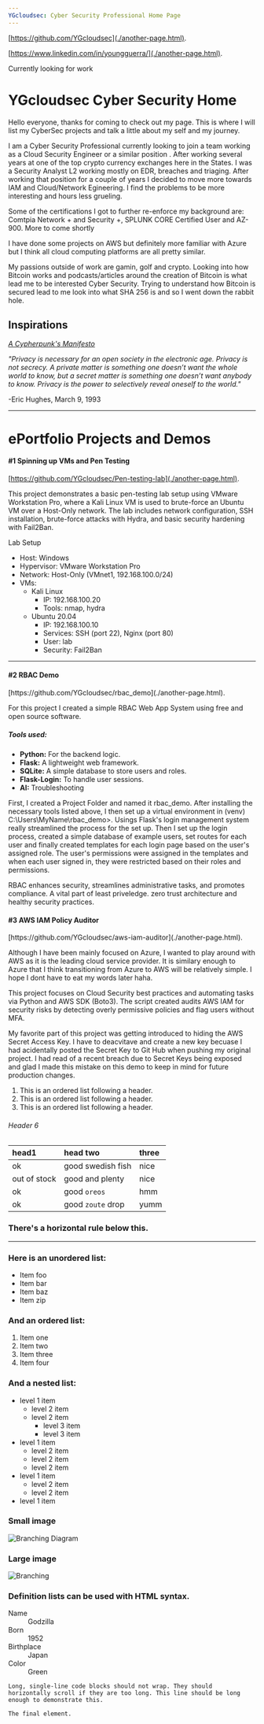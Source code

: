 ```yaml
---
YGcloudsec: Cyber Security Professional Home Page
---
```


[https://github.com/YGcloudsec](./another-page.html).

[https://www.linkedin.com/in/youngguerra/](./another-page.html).

Currently looking for work

# YGcloudsec Cyber Security Home

Hello everyone, thanks for coming to check out my page. This is where I will list my CyberSec projects and talk a little about my self and my journey.

I am a Cyber Security Professional currently looking to join a team working as a Cloud Security Engineer or a similar position . After working several years at one of the top crypto currency exchanges here in the States. I was a Security Analyst L2 working mostly on EDR, breaches and triaging. After working that position for a couple of years I decided to move more towards IAM and Cloud/Network Egineering. I find the problems to be more interesting and hours less grueling.

Some of the certifications I got to further re-enforce my background are: Comtpia Network + and Security +, SPLUNK CORE Certified User and AZ-900. More to come shortly

I have done some projects on AWS but definitely more familiar with Azure but I think all cloud computing platforms are all pretty similar.

My passions outside of work are gamin, golf and crypto. Looking into how Bitcoin works and podcasts/articles around the creation of Bitcoin is what lead me to be interested Cyber Security. Trying to understand how Bitcoin is secured lead to me look into what SHA 256 is and so I went down the rabbit hole.

## Inspirations

<p>
  <a href="https://nakamotoinstitute.org/library/cypherpunk-manifesto/"><i>A Cypherpunk's Manifesto</i></a>
</p>
<em> "Privacy is necessary for an open society in the electronic age. Privacy is not secrecy. A private matter is something one doesn’t want the whole world to know, but a secret matter is something one doesn’t want anybody to know. Privacy is the power to selectively reveal oneself to the world." </em>

 -Eric Hughes, March 9, 1993


***

<h1> ePortfolio Projects and Demos</h1>

<h4>#1 Spinning up VMs and Pen Testing </h4>

[https://github.com/YGcloudsec/Pen-testing-lab](./another-page.html).

This project demonstrates a basic pen-testing lab setup using VMware Workstation Pro, where a Kali Linux VM is used to brute-force an Ubuntu VM over a Host-Only network. The lab includes network configuration, SSH installation, brute-force attacks with Hydra, and basic security hardening with Fail2Ban.

Lab Setup

<ul>
    <li>Host: Windows</li>
    <li>Hypervisor: VMware Workstation Pro</li>
    <li>Network: Host-Only (VMnet1, 192.168.100.0/24)</li>
    <li>VMs:
        <ul>
            <li>Kali Linux
                <ul>
                    <li>IP: 192.168.100.20</li>
                    <li>Tools: nmap, hydra</li>
                </ul>
            </li>
            <li>Ubuntu 20.04
                <ul>
                    <li>IP: 192.168.100.10</li>
                    <li>Services: SSH (port 22), Nginx (port 80)</li>
                    <li>User: lab</li>
                    <li>Security: Fail2Ban</li>
                </ul>
            </li>
        </ul>
    </li>
</ul>

***

<h4>#2 RBAC Demo</h4>
[https://github.com/YGcloudsec/rbac_demo](./another-page.html).

For this project I created a simple RBAC Web App System using free and open source software.
    
   <h5>Tools used:</h5>
  <ul>
        <li><strong>Python:</strong> For the backend logic.</li>
        <li><strong>Flask:</strong> A lightweight web framework.</li>
        <li><strong>SQLite:</strong> A simple database to store users and roles.</li>
        <li><strong>Flask-Login:</strong> To handle user sessions.</li>
        <li><strong>AI:</strong> Troubleshooting</li>
  </ul>

First, I created a Project Folder and named it rbac_demo. After installing the necessary tools listed above, I then set up a virtual environment in (venv) C:\Users\MyName\rbac_demo>. Usings Flask's login management system really streamlined the process for the set up. Then I set up the login process, created a simple database of example users, set routes for each user and finally created templates for each login page based on the user's assigned role. The user's permissions were assigned in the templates and when each user signed in, they were restricted based on their roles and permissions.

RBAC enhances security, streamlines administrative tasks, and promotes compliance. A vital part of least priveledge. zero trust architecture and healthy security practices.


<h4>#3 AWS IAM Policy Auditor</h4>
[https://github.com/YGcloudsec/aws-iam-auditor](./another-page.html).

Although I have been mainly focused on Azure, I wanted to play around with AWS as it is the leading cloud service provider. It is similary enough to Azure that I think transitioning from Azure to AWS will be relatively simple. I hope I dont have to eat my words later haha.

This project focuses on Cloud Security best practices and automating tasks via Python and AWS SDK (Boto3). The script created audits AWS IAM for security risks by detecting overly permissive policies and flag users without MFA.

My favorite part of this project was getting introduced to hiding the AWS Secret Access Key. I have to deacvitave and create a new key becuase I had acidentally posted the Secret Key to Git Hub when pushing my original project. I had read of a recent breach due to Secret Keys being exposed and glad I made this mistake on this demo to keep in mind for future production changes.


1.  This is an ordered list following a header.
2.  This is an ordered list following a header.
3.  This is an ordered list following a header.

###### Header 6

| head1        | head two          | three |
|:-------------|:------------------|:------|
| ok           | good swedish fish | nice  |
| out of stock | good and plenty   | nice  |
| ok           | good `oreos`      | hmm   |
| ok           | good `zoute` drop | yumm  |

### There's a horizontal rule below this.

* * *

### Here is an unordered list:

*   Item foo
*   Item bar
*   Item baz
*   Item zip

### And an ordered list:

1.  Item one
1.  Item two
1.  Item three
1.  Item four

### And a nested list:

- level 1 item
  - level 2 item
  - level 2 item
    - level 3 item
    - level 3 item
- level 1 item
  - level 2 item
  - level 2 item
  - level 2 item
- level 1 item
  - level 2 item
  - level 2 item
- level 1 item

### Small image

<img src="[https://raw.githubusercontent.com/YGCloudsec/your-repo/main/Screen%20Shots/branching.png](https://github.com/YGcloudsec/YGcloudsec.github.io/blob/main/image.jpg?raw=true)" alt="Branching Diagram">


### Large image

![Branching](https://guides.github.com/activities/hello-world/branching.png)


### Definition lists can be used with HTML syntax.

<dl>
<dt>Name</dt>
<dd>Godzilla</dd>
<dt>Born</dt>
<dd>1952</dd>
<dt>Birthplace</dt>
<dd>Japan</dd>
<dt>Color</dt>
<dd>Green</dd>
</dl>

```
Long, single-line code blocks should not wrap. They should horizontally scroll if they are too long. This line should be long enough to demonstrate this.
```

```
The final element.
```
